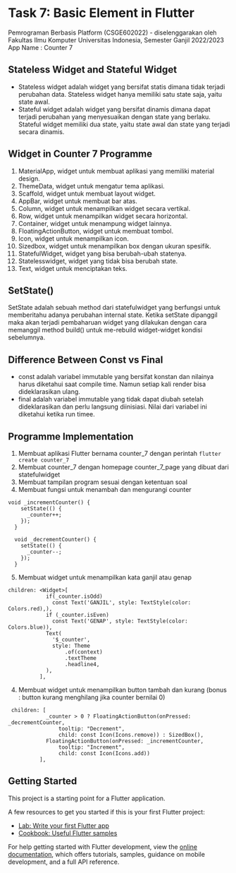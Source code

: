 # Task 7: Basic Element in Flutter
Pemrograman Berbasis Platform (CSGE602022) - diselenggarakan oleh Fakultas Ilmu Komputer Universitas Indonesia, Semester Ganjil 2022/2023
App Name : Counter 7

## Stateless Widget and Stateful Widget
- Stateless widget adalah widget yang bersifat statis dimana tidak terjadi perubahan data. Stateless widget hanya memiliki satu state saja, yaitu state awal.
- Stateful widget adalah widget yang bersifat dinamis dimana  dapat terjadi perubahan yang menyesuaikan dengan state yang berlaku. Stateful widget memiliki dua state, yaitu state awal dan state yang terjadi secara dinamis.

## Widget in Counter 7 Programme
1. MaterialApp, widget untuk membuat aplikasi yang memiliki material design.
2. ThemeData, widget untuk mengatur tema aplikasi.
3. Scaffold, widget untuk membuat layout widget.
4. AppBar, widget untuk membuat bar atas.
5. Column, widget untuk menampilkan widget secara vertikal.
6. Row, widget untuk menampilkan widget secara horizontal.
7. Container, widget untuk menampung widget lainnya.
8. FloatingActionButton, widget untuk membuat tombol.
9. Icon, widget untuk menampilkan icon.
10. Sizedbox, widget untuk menampilkan box dengan ukuran spesifik.
11. StatefulWidget, widget yang bisa berubah-ubah statenya. 
12. Statelesswidget, widget yang tidak bisa berubah state.
13. Text, widget untuk menciptakan teks.


## SetState() 
SetState adalah sebuah method dari statefulwidget yang berfungsi untuk memberitahu adanya perubahan internal state. Ketika setState dipanggil maka akan terjadi pembaharuan widget yang dilakukan dengan cara memanggil method build() untuk me-rebuild widget-widget kondisi sebelumnya.

## Difference Between Const vs Final
- const adalah variabel immutable yang bersifat konstan dan nilainya harus diketahui saat compile time. Namun setiap kali render bisa dideklarasikan ulang.
- final adalah variabel immutable yang tidak dapat diubah setelah dideklarasikan dan perlu langsung diinisiasi. Nilai dari variabel ini diketahui ketika run timee.

## Programme Implementation
1. Membuat aplikasi Flutter bernama counter_7 dengan perintah `flutter create counter_7`
2. Membuat counter_7 dengan homepage counter_7_page yang dibuat dari statefulwidget
3. Membuat tampilan program sesuai dengan ketentuan soal
4. Membuat fungsi untuk menambah dan mengurangi counter
```
void _incrementCounter() {
    setState(() {
      _counter++;
    });
  }

  void _decrementCounter() {
    setState(() {
      _counter--;
    });
  }
```
5. Membuat widget untuk menampilkan kata ganjil atau genap
```
children: <Widget>[
            if(_counter.isOdd)
              const Text('GANJIL', style: TextStyle(color: Colors.red),),
            if (_counter.isEven)
              const Text('GENAP', style: TextStyle(color: Colors.blue)),
            Text(
              '$_counter',
              style: Theme
                  .of(context)
                  .textTheme
                  .headline4,
            ),
          ],
```
4. Membuat widget untuk menampilkan button tambah dan kurang (bonus : button kurang menghilang jika counter bernilai 0)
```
 children: [
            _counter > 0 ? FloatingActionButton(onPressed: _decrementCounter,
                tooltip: "Decrement",
                child: const Icon(Icons.remove)) : SizedBox(),
            FloatingActionButton(onPressed: _incrementCounter,
                tooltip: "Increment",
                child: const Icon(Icons.add))
          ],
```

## Getting Started

This project is a starting point for a Flutter application.

A few resources to get you started if this is your first Flutter project:

- [Lab: Write your first Flutter app](https://docs.flutter.dev/get-started/codelab)
- [Cookbook: Useful Flutter samples](https://docs.flutter.dev/cookbook)

For help getting started with Flutter development, view the
[online documentation](https://docs.flutter.dev/), which offers tutorials,
samples, guidance on mobile development, and a full API reference.

